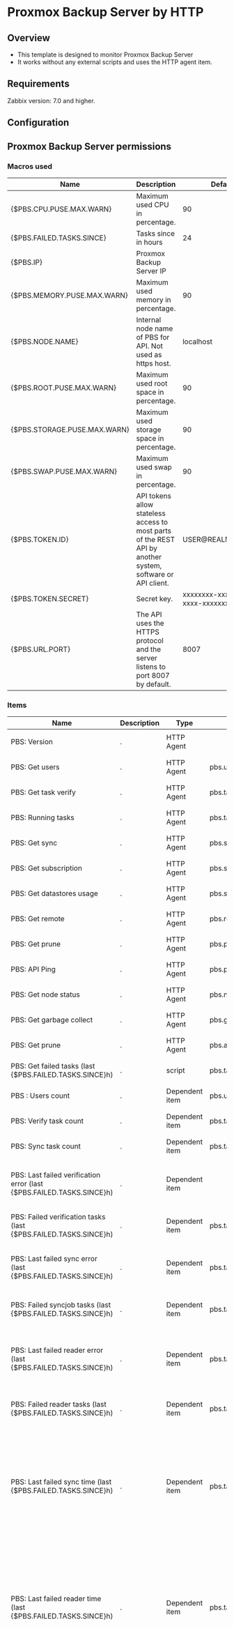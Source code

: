 # Proxmox Backup Server by HTTP

## Overview

- This template is designed to monitor Proxmox Backup Server
- It works without any external scripts and uses the HTTP agent item.

## Requirements

Zabbix version: 7.0 and higher.


## Configuration

## Proxmox Backup Server permissions




### Macros used

|Name|Description|Default|
|----|-----------|-------|
| {$PBS.CPU.PUSE.MAX.WARN} | Maximum used CPU in percentage. | 90 | 
| {$PBS.FAILED.TASKS.SINCE} | Tasks since in hours | 24  | 
| {$PBS.IP} | Proxmox Backup Server IP |  | 
| {$PBS.MEMORY.PUSE.MAX.WARN} | Maximum used memory in percentage. | 90 | 
| {$PBS.NODE.NAME} | Internal node name of PBS for API. Not used as https host. | localhost | 
| {$PBS.ROOT.PUSE.MAX.WARN} | Maximum used root space in percentage. | 90 | 
| {$PBS.STORAGE.PUSE.MAX.WARN} | Maximum used storage space in percentage. | 90 | 
| {$PBS.SWAP.PUSE.MAX.WARN} | Maximum used swap in percentage. | 90 | 
| {$PBS.TOKEN.ID} | API tokens allow stateless access to most parts of the REST API by another system, software or API client. | USER@REALM!TOKENID | 
| {$PBS.TOKEN.SECRET} | Secret key. | xxxxxxxx-xxxx-xxxx-xxxx-xxxxxxxxxxxx | 
| {$PBS.URL.PORT} | The API uses the HTTPS protocol and the server listens to port 8007 by default. | 8007 | 

### Items

|Name|Description|Type|Key and additional info| Preprocessing / Formula |
|----|-----------|----|-----------------------|-------------------------|
| PBS: Version |<p>.</p>| HTTP Agent| | <ul><li> <p> JSONPath: $.data.version </p>|
| PBS: Get users |<p>.</p>| HTTP Agent | pbs.users |  |
| PBS: Get task verify |<p>.</p>| HTTP Agent | pbs.tasks.verify | |
| PBS: Running tasks |<p>.</p>| HTTP Agent | pbs.tasks.running | <ul><li> <p> JSONPath: $.total </p>|
| PBS: Get sync |<p>.</p>| HTTP Agent | pbs.sync | |
| PBS: Get subscription |<p>.</p>| HTTP Agent | pbs.subscription | |
| PBS: Get datastores usage | <p>.</p>| HTTP Agent | pbs.status.datastore-usage | <ul><li> <p> JSONPath: $.data </p> </li> |
| PBS: Get remote | <p>.</p> | HTTP Agent | pbs.remote |  |
| PBS: Get prune | <p>.</p> | HTTP Agent | pbs.prune |  |
| PBS: API Ping | <p>.</p> | HTTP Agent | pbs.ping | <ul><li> <p> JSONPath: $.data.pong </p> |
| PBS: Get node status | <p>.</p> | HTTP Agent | pbs.node.status | <ul><li> <p> JSONPath: $.data </p> </li> |
| PBS: Get garbage collect | <p>.</p> | HTTP Agent | pbs.gc | |
| PBS: Get prune | <p>.</p> | HTTP Agent | pbs.admin.prune | |
| PBS: Get failed tasks (last {$PBS.FAILED.TASKS.SINCE}h) |<p>.</p>|script| pbs.tasks.failed | |
| PBS : Users count |<p>.</p>| Dependent item | pbs.users.count | <ul><li> <p> JSONPath: $..userid.length() </p> |
| PBS: Verify task count | <p>.</p> | Dependent item | pbs.tasks.verify.count | <ul><li> <p> JSONPath: $..id.length() </p> |
| PBS: Sync task count |<p>.</p>| Dependent item | pbs.tasks.sync.count | <ul><li> <p> JSONPath: $..id.length() </p> </li> |
| PBS: Last failed verification error (last {$PBS.FAILED.TASKS.SINCE}h) |<p>.</p>|Dependent item| | <ul><li> <p> JSONPath: $.data[?(@.worker_type == "verificationjob")].status.first() </p> </li> <li><p> Discard Unchanged </p></li></ul>|
| PBS: Failed verification tasks (last {$PBS.FAILED.TASKS.SINCE}h) |<p>.</p>|Dependent item| pbs.tasks.failed.verificationjob | <ul><li> <p> JSONPath: $.data[?(@.worker_type == "verificationjob")].status.length() </p> </li> |
| PBS: Last failed sync error (last {$PBS.FAILED.TASKS.SINCE}h) |<p>.</p>|Dependent item| pbs.tasks.failed.syncjob.error | <ul><li> <p> JSONPath: $.data[?(@.worker_type == "syncjob")].status.first() </p> </li> <li><p> Discard Unchanged </p></li></ul>|
| PBS: Failed syncjob tasks (last {$PBS.FAILED.TASKS.SINCE}h) |<p>.</p>| Dependent item | pbs.tasks.failed.syncjob | <ul><li> <p> JSONPath: $.data[?(@.worker_type == "syncjob")].status.length() </p> </li> |
| PBS: Last failed reader error (last {$PBS.FAILED.TASKS.SINCE}h) |<p>.</p>|Dependent item| pbs.tasks.failed.reader.error | <ul><li> <p> JSONPath: $.data[?(@.worker_type == "reader")].status.first() </p> </li> Discard Unchanged <li><p>  </p></li></ul>|
| PBS: Failed reader tasks (last {$PBS.FAILED.TASKS.SINCE}h) | <p>.</p>|Dependent item| pbs.tasks.failed.reader | <ul><li> <p>JSONPath: $.data[?(@.worker_type == "reader")].status.length() </p> </li> |
| PBS: Last failed sync time (last {$PBS.FAILED.TASKS.SINCE}h) |<p>.</p>|Dependent item| pbs.tasks.failed.last_syncjob_time | <ul><li> <p> JSONPath: $.data[?(@.worker_type == "syncjob")].first() <p> Custom failed : Set value 0 <p> </p> </li> <li><p> JSONPath: $.endtime  </p></li> <li><p> JSONPath: $.endtime  <p> Custom failed : Set value 0 <p>  </p></li> <li><p> Discard Unchanged with heartbeat : 1h  </p></li></ul>|
| PBS: Last failed reader time (last {$PBS.FAILED.TASKS.SINCE}h) |<p>.</p>|Dependent item| pbs.tasks.failed.last_reader_time | <ul><li> <p> JSONPath: $.data[?(@.worker_type == "reader")].first() <p> Custom failed : Set value 0 <p> </p> </li> <li><p> JSONPath: $.endtime  </p></li> <li><p> JSONPath: $.endtime  <p> Custom failed : Set value 0 <p>  </p></li> <li><p> Discard Unchanged with heartbeat : 1h  </p></li></ul>|
| PBS: Last failed garbage time (last {$PBS.FAILED.TASKS.SINCE}h) |<p>.</p>|Dependent item| pbs.tasks.failed.last_garbage_collection_time | <ul><li> <p> JSONPath: $.data[?(@.worker_type == "garbage_collection")].first() <p> Custom failed : Set value 0 <p> </p> </li> <li><p> JSONPath: $.endtime  </p></li> <li><p> JSONPath: $.endtime  <p> Custom failed : Set value 0 <p>  </p></li> <li><p> Discard Unchanged with heartbeat : 1h  </p></li></ul>|
| PBS: Last failed backup time  (last {$PBS.FAILED.TASKS.SINCE}h) |<p>.</p>|Dependent item| pbs.tasks.failed.last_backup_time | <ul><li> <p> JSONPath: $.data[?(@.worker_type == "backup")].first() <p> Custom failed : Set value 0 <p> </p> </li> <li><p> JSONPath: $.endtime  </p></li> <li><p> JSONPath: $.endtime  <p> Custom failed : Set value 0 <p>  </p></li> <li><p> Discard Unchanged with heartbeat : 1h  </p></li></ul>|
| PBS: Last failed garbage error (last {$PBS.FAILED.TASKS.SINCE}h) |<p>.</p>|Dependent item| pbs.tasks.failed.garbage_collection.error | <ul><li> <p> JSONPath: $.data[?(@.worker_type == "garbage_collection")].status.first() <p> Custom failed : Set value 0 <p> </p> </li> <li><p> JSONPath: $.endtime  </p></li> <li><p> JSONPath: $.endtime  <p> Custom failed : Set value 0 <p>  </p></li> <li><p> Discard Unchanged with heartbeat : 1h  </p></li></ul>|
| PBS: Failed garbage tasks (last {$PBS.FAILED.TASKS.SINCE}h) |<p>.</p>|Dependent item| pbs.tasks.failed.garbage_collection | <ul><li> <p> JSONPath: $.data[?(@.worker_type == "garbage_collection")].status.length() <p> Custom failed : Set value 0 <p> </p> </li> <li><p> JSONPath: $.endtime  </p></li> <li><p> JSONPath: $.endtime  <p> Custom failed : Set value 0 <p>  </p></li> <li><p> Discard Unchanged with heartbeat : 1h  </p></li></ul>|
| PBS: Failed tasks (last {$PBS.FAILED.TASKS.SINCE}h) |<p>.</p>|Dependent item| pbs.tasks.failed.count | <ul><li> <p> JSONPath: $.data..status.length() <p> Custom failed : Set value 0 <p> </p> </li></ul>|
| PBS: Last failed backup error (last {$PBS.FAILED.TASKS.SINCE}h) |<p>.</p>|Dependent item| pbs.tasks.failed.backup.error | <ul><li> <p> $.data[?(@.worker_type == "backup")].status.first() <p> Custom failed : Discard value <p> </p> </li></ul>|
| PBS: Failed backup tasks {$PBS.FAILED.TASKS.SINCE}h |<p>.</p>|Dependent item| pbs.tasks.failed.backup | <ul><li> <p> JSONPath: $.data[?(@.worker_type == "backup")].status.length()  </p> </li></ul>|
| PBS : subscription status |<p>.</p>|Dependent item| pbs.subscription.status | <ul><li> <p> JSON: $..status.first() </p> </li> <li><p> Replace: notfound => 0  </p></li></ul>|
| PBS: Prune count |<p>.</p>|Dependent item|pbs.prune.count | <ul><li> <p> JSONPath: $..id.length() </p> </li></ul>|
| PBS Node: uptime |<p>.</p>|Dependent item| pbs.node.uptime | <ul><li> <p> JSONPath: $.uptime </p> </li></ul>|
| PBS Node: swap used |<p>.</p>|Dependent item| pbs.node.swap.used | <ul><li> <p> JSONPath: $.used</p> </li> <li><p>  </p></li></ul>|
| PBS Node: swap total |<p>.</p>|Dependent item| pbs.node.swap.total | <ul><li> <p> JSONPath: $.total</p> </li></ul>|
| PBS Node: swap free |<p>.</p>|Dependent item| pbs.node.swap.free | <ul><li> <p> JSONPath: $.free </p> </li></ul>|
| PBS Node: swap |<p>.</p>|Dependent item|pbs.node.swap | <ul><li> <p>JSONPath: $.swap </p> </li></ul>|
| PBS Node: root used |<p>.</p>|Dependent item| pbs.node.root.used | <ul><li> <p> JSONPath: $.used </p> </li> </ul>|
| PBS Node: root total |<p>.</p>|Dependent item| pbs.node.root.total | <ul><li> <p> JSONPath: $.total </p> </li></ul>|
| PBS Node: root avail |<p>.</p>|Dependent item| pbs.node.root.avail | <ul><li> <p> JSONPath: $.avail</p> </li></ul>|
| PBS Node: root |<p>.</p>|Dependent item| pbs.node.root | <ul><li> <p> JSONPath: $.root</p> </li></ul>|
| PBS Node: memory used |<p>.</p>|Dependent item| pbs.node.memory.used | <ul><li> <p> JSONPath: $.used </p> </li></ul>|
| PBS Node: memory total |<p>.</p>|Dependent item| pbs.node.memory.total | <ul><li> <p> JSONPath: $.total</p> </li></ul>|
| PBS Node: memory free |<p>.</p>|Dependent item| pbs.node.memory.free | <ul><li> <p> JSONPath: $.free </p> </li></ul>|
| PBS Node: memory |<p>.</p>|Dependent item| pbs.node.memory | <ul><li> <p> JSONPath: $.memory </p> </li></ul>|
| PBS Node: kernel |<p>.</p>|Dependent item| pbs.node.kversion | <ul><li> <p> JSONPath: $.kversion </p> </li></ul>|
| PBS Node: cpu usage |<p>.</p>|Dependent item| pbs.node.cpu | <ul><li> <p> JSONPath: $.cpu </p> </li> <li><p> Custom multiplier: 100  </p></li></ul>|
| PBS: gc store |<p>.</p>|Dependent item| | <ul><li> <p> JSONPath: $..store.first() <p> Custom failed : Discard value </p></p> </li> </ul>|
| PBS: gc still-bad |<p>.</p>|Dependent item| pbs.gc.still-bad | <ul><li> <p> JSONPath: $..['still-bad'].first() <p>  Custom failed : Discard value </p> </p> </li> </ul>|
| PBS: gc schedule |<p>.</p>|Dependent item| pbs.gc.schedule | <ul><li> <p> JSONPath: $..schedule.first() <p>  Custom failed : Discard value </p> </p> </li> </ul>|
| PBS: gc pending-bytes |<p>.</p>|Dependent item| pbs.gc.pending-bytes | <ul><li> <p> $..['pending-bytes'].first() <p>  Custom failed : Discard value </p> </p> </li> </ul>|
| PBS: gc next-run |<p>.</p>|Dependent item| pbs.gc.next-run | <ul><li> <p> $..['next-run'].first() <p>  Custom failed : Discard value </p> </p> </li> </ul>|
| PBS: gc disk-chunks |<p>.</p>|Dependent item| pbs.gc.disk-chunks | <ul><li> <p> $..['disk-chunks'].first() <p>  Custom failed : Discard value </p> </p> </li> </ul>|
| PBS: gc disk-bytes |<p>.</p>|Dependent item| pbs.gc.disk-bytes | <ul><li> <p> $..['disk-bytes'].first() <p>  Custom failed : Discard value </p> </p> </li> </ul>|
| PBS: Verify task successfull % |<p>.</p>|Calculated| pbs.tasks.verify.successfull.percent | <p>(last(//pbs.tasks.verify.successfull) * 100) / last(//pbs.tasks.verify.count) </p> |
| PBS: Verify task successfull |<p>.</p>|Calculated| pbs.tasks.verify.successfull | <p> sum(last_foreach(//pbs.verify.last-run-state[*])) </p> |
| PBS: sync task successfull % |<p>.</p>|Calculated| pbs.tasks.sync.successfull.percent | <p> (last(//pbs.sync.verify.successfull)*100) / last(//pbs.tasks.sync.count) </p> |
| PBS: Prune task successfull % |<p>.</p>|Calculated| pbs.tasks.prune.successfull.percent | <p>(last(//pbs.prune.verify.successfull)*100) / last(//pbs.prune.count) </p> |
| PBS: Sync task successfull |<p>.</p>|Calculated| pbs.sync.verify.successfull | <p> sum(last_foreach(//pbs.sync.last-run-state[*])) </p> |
| PBS: Prune task successfull |<p>.</p>|Calculated| pbs.prune.verify.successfull | <p> sum(last_foreach(//pbs.prune.last-run-state[*])) </p> |
| PBS Node: swap used percent |<p>.</p>|Calculated| pbs.node.swap.pused | <p> last(//pbs.node.swap.used) / last(//pbs.node.swap.total) * 100 </p> |
| PBS Node: root used percent |<p>.</p>|Calculated| pbs.node.root.pused | <p>last(//pbs.node.root.used) / last(//pbs.node.root.total) * 100 </p> |


### Triggers

|Name|Description|Expression|Severity|Dependencies|
|----|-----------|----------|--------|--------------------------------|
|<p>Users has changed</p>||`last(/Proxmox Backup Server by HTTP/pbs.users.count) <> last(/Proxmox Backup Server by HTTP/pbs.users.count,#2) `| High |
|<p>PBS: Node high swap usage</p>||`last(/Proxmox Backup Server by HTTP/pbs.node.swap.pused)>{$PBS.SWAP.PUSE.MAX.WARN} `| Average |
|<p>PBS: Node high root usage</p>||` last(/Proxmox Backup Server by HTTP/pbs.node.root.pused)>{$PBS.ROOT.PUSE.MAX.WARN} `| Average |
|<p>PBS: Node high memory usage</p>||`last(/Proxmox Backup Server by HTTP/pbs.node.memory.pused)>{$PBS.MEMORY.PUSE.MAX.WARN} `| Average |
|<p>PBS: Node high cpu usage</p>||`last(/Proxmox Backup Server by HTTP/pbs.node.cpu)>{$PBS.CPU.PUSE.MAX.WARN} `| Average |
|<p>PBS: API service not available</p>||`last(/Proxmox Backup Server by HTTP/pbs.ping)<>1 `| Disaster |
|<p>New sync failed tasks</p>||` last(/Proxmox Backup Server by HTTP/pbs.tasks.failed.syncjob) > 1 `| Disaster |
|<p>New garbage failed tasks</p>||`last(/Proxmox Backup Server by HTTP/pbs.tasks.failed.garbage_collection) > 1 `| Disaster |
|<p>New backup failed tasks</p>||` last(/Proxmox Backup Server by HTTP/pbs.tasks.failed.backup) > 1`| Disaster |
